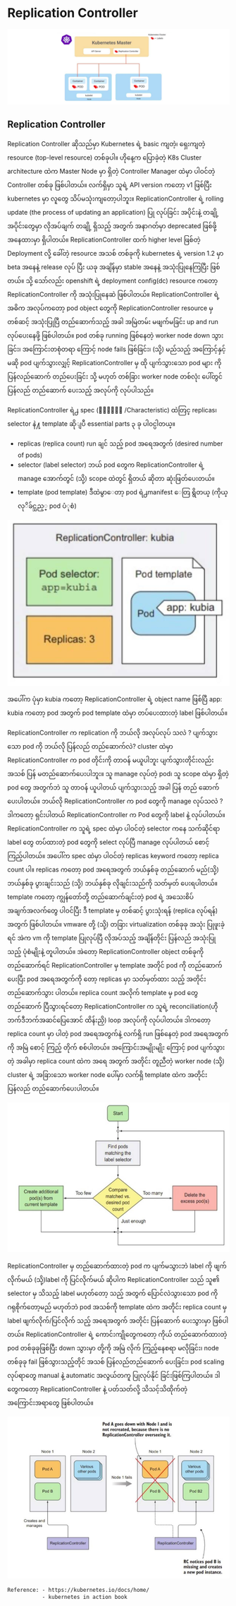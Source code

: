 # Replication Controller

![](.gitbook/assets/rc00.png)

## Replication Controller

Replication Controller ဆိုသည်မှာ Kubernetes ရဲ့ basic ကျတဲ့၊ ရှေးကျတဲ့ resource \(top-level resource\) တစ်ခုပါ။ ဟိုနေ့က ပြောခဲ့တဲ့ K8s Cluster architecture ထဲက Master Node မှာ ရှိတဲ့ Controller Manager ထဲမှာ ပါဝင်တဲ့ Controller တစ်ခု ဖြစ်ပါတယ်။ လက်ရှိမှာ သူရဲ့ API version ကတော့ v1 ဖြစ်ပြီး kubernetes မှာ လူတွေ သိပ်မသုံးကျတော့ပါဘူး။ ReplicationController ရဲ့ rolling update \(the process of updating an application\) ပြု လုပ်ခြင်း အပိုင်းနဲ့ တချို့ အပိုင်းတွေမှာ လိုအပ်ချက် တချို့ ရှိသည့် အတွက် အနာဂတ်မှာ deprecated ဖြစ်ဖို့ အနေထားမှာ ရှိပါတယ်။ ReplicationController ထက် higher level ဖြစ်တဲ့ Deployment လို့ ခေါ်တဲ့ resource အသစ် တစ်ခုကို kubernetes ရဲ့ version 1.2 မှာ beta အနေနဲ့ release လုပ် ပြီး ယခု အချိန်မှာ stable အနေနဲ့ အသုံးပြုနေကြပြီး ဖြစ်တယ်။ သို့ သော်လည်း openshift ရဲ့ deployment config\(dc\) resource ကတော့ ReplicationController ကို အသုံးပြုနေဆဲ ဖြစ်ပါတယ်။ ReplicationController ရဲ့ အဓိက အလုပ်ကတော့ pod object တွေကို ReplicationController resource မှ တစ်ဆင့် အသုံးပြုပြီ တည်ဆောက်သည့် အခါ အမြဲတမ်း မဖျက်မခြင်း up and run လုပ်ပေးနေဖို့ ဖြစ်ပါတယ်။ pod တစ်ခု running ဖြစ်နေတဲ့ worker node down သွားခြင်း၊ အကြောင်းတစုံတရာ ကြောင့် node fails ဖြစ်ခြင်း၊ \(သို့\) မည်သည့် အကြောင့်နှင့် မဆို pod ပျက်သွားလျှင့် ReplicationController မှ ထို ပျက်သွားသော pod များ ကို ပြန်လည်ဆောက် တည်ပေးခြင်း သို့ မဟုတ် တစ်ခြား worker node တစ်လုံး ပေါ်တွင် ပြန်လည် တည်ဆောက် ပေးသည့် အလုပ်ကို လုပ်ပါသည်။

ReplicationController ရဲ႕ spec \(၀ိေသသန /Characteristic\) ထဲတြင္ replicas၊ selector နဲ႔ template ဆိုျပီ essential parts ၃ ခု ပါ၀င္ပါတယ္။

* replicas \(replica count\) run ချင် သည့် pod အရေအတွက် \(desired number of pods\)
* selector \(label selector\) ဘယ် pod တွေက ReplicationController ရဲ့ manage အောက်တွင် \(သို့\) scope ထဲတွင်  ရှိတယ် ဆိုတာ ဆုံးဖြတ်ပေးတယ်။
* template \(pod template\) ဒီထဲမွာေတာ့ pod ရဲ႕manifest ေတြ ရွိတယ္ \(ကိုယ္လုိခ်င္သည့္ pod ပံုစံ\)

![](.gitbook/assets/rc01.jpg)

အပေါ်က ပုံမှာ kubia ကတော့ ReplicationController ရဲ့ object name ဖြစ်ပြီ app: kubia ကတော့ pod အတွက် pod template ထဲမှာ တပ်ပေးထားတဲ့ label ဖြစ်ပါတယ်။

ReplicationController က replication ကို ဘယ်လို အလုပ်လုပ် သလဲ ? ပျက်သွားသော pod ကို ဘယ်လို ပြန်လည် တည်ဆောက်လဲ? cluster ထဲမှာ ReplicationController က pod တိုင်းကို တာဝန် မယူပါဘူး ပျက်သွားတိုင်းလည်း အသစ် ပြန် မတည်ဆောက်ပေးပါဘူး။ သူ manage လုပ်တဲ့ pod၊ သူ scope ထဲမှာ ရှိတဲ့ pod တွေ အတွက်ဘဲ သူ တာဝန် ယူပါတယ် ပျက်သွားသည့် အခါ ပြန် တည် ဆောက် ပေးပါတယ်။ ဘယ်လို ReplicationController က pod တွေကို manage လုပ်သလဲ ? ဒါကတော့ ရှင်းပါတယ် ReplicationController က Pod တွေကို label နဲ့ လုပ်ပါတယ်။ ReplicationController က သူရဲ့ spec ထဲမှာ ပါဝင်တဲ့ selector ကနေ သက်ဆိုင်ရာ label တွေ တပ်ထားတဲ့ pod တွေကို select လုပ်ပြီ manage လုပ်ပါတယ် စောင့်ကြည့်ပါတယ်။ အပေါ်က spec ထဲမှာ ပါဝင်တဲ့ replicas keyword ကတော့ replica count ပါ။ replicas ကတော့ pod အရေအတွက် ဘယ်နှစ်ခု တည်ဆောက် မည်\(သို့\) ဘယ်နှစ်ခု ပွားချင်းသည် \(သို့\) ဘယ်နှစ်ခု လိုချင်းသည်ကို သတ်မှတ် ပေးရပါတယ်။ template ကတော့ ကျွန်တော်တို့ တည်ဆောက်ချင်းတဲ့ pod ရဲ့ အသေးစိပ် အချက်အလက်တွေ ပါဝင်ပြီး ဒီ template မှ တစ်ဆင့် ပွားသုံးရန် \(replica လုပ်ရန်\) အတွက် ဖြစ်ပါတယ်။ vmware တို့ \(သို့\) တခြား virtualization တစ်ခုခု အသုံး ပြုဖူးခဲ့ရင် အဲက vm ကို template ပြုလုပ်ပြီ လိုအပ်သည့် အချိန်တိုင်း ပြန်လည် အသုံးပြုသည့် ပုံစံမျိုးနဲ့ တူပါတယ်။ အဲတော့ ReplicationController object တစ်ခုကို တည်ဆောက်ရင် ReplicationController မှ template အတိုင် pod ကို တည်ဆောက်ပေးပြီး pod အရေအတွက်ကို တော့ replicas မှာ သတ်မှတ်ထား သည့် အတိုင်း တည်ဆောက်သွား ပါတယ်။ replica count အလိုက် template မှ pod တွေ တည်ဆောက် ပြီသွားရင်တော့ ReplicationController က သူရဲ့ reconciliation\(ဟိုဘက်ဒီဘက်အဆင်ပြေအောင် ထိန်းညှိ\) loop အလုပ်ကို လုပ်ပါတယ်။ ဒါကတော့ replica count မှာ ပါတဲ့ pod အရေအတွက်နဲ့ လက်ရှိ run ဖြစ်နေတဲ့ pod အရေအတွက် ကို အမြဲ စောင့် ကြည့် တိုက် စစ်ပါတယ်။ အကြောင်းအမျိုးမျိုး ကြောင့် pod ပျက်သွားတဲ့ အခါမှာ replica count ထဲက အရေ အတွက် အတိုင်း တူညီတဲ့ worker node \(သို့\) cluster ရဲ့ အခြားသော worker node ပေါ်မှာ လက်ရှိ template ထဲက အတိုင်း ပြန်လည် တည်ဆောက်ပေးပါတယ်။

![](.gitbook/assets/rc02.jpg)

ReplicationController မှ တည်ဆောက်ထားတဲ့ pod က ပျက်မသွားဘဲ label ကို ဖျက်လိုက်မယ် \(သို့\)label ကို ပြင်လိုက်မယ် ဆိုပါက ReplicationController သည် သူ၏ selector မှ သိသည့် label မဟုတ်တော့ သည့် အတွက် ပြောင်လဲသွားသော pod ကို ဂရုစိုက်တော့မည် မဟုတ်ဘဲ pod အသစ်ကို template ထဲက အတိုင်း replica count မှ label ဖျက်လိုက်/ပြင်လိုက် သည့် အရေအတွက် အတိုင်း ပြန်ဆောက် ပေးသွားမှာ ဖြစ်ပါတယ်။ ReplicationController ရဲ့ ကောင်းကျိုတွေကတော့ ကိုယ် တည်ဆောက်ထားတဲ့ pod တစ်ခုခုဖြစ်ပြီး down သွားမှာ တို့ကို အမြဲ လိုက် ကြည့်နေစရာ မလိုခြင်း၊ node တစ်ခုခု fail ဖြစ်သွားသည့်တိုင် အသစ် ပြန်လည်တည်ဆောက် ပေးခြင်း၊ pod scaling လုပ်ရာတွေ manual နဲ့ automatic အလွယ်တကူ ပြုလုပ်နိုင် ခြင်းဖြစ်ကြပါတယ်။ ဒါတွေကတော့ ReplicationController နဲ့ ပတ်သတ်လို့ သိသင့်သိထိုက်တဲ့ အကြောင်းအရာတွေ ဖြစ်ပါတယ်။

![](.gitbook/assets/rc03.jpg)

```text
Reference: - https://kubernetes.io/docs/home/
           - kubernetes in action book
```

